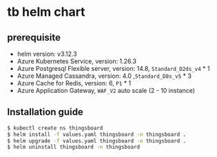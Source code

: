 # tb helm chart
## prerequisite
* helm version: v3.12.3
* Azure Kubernetes Service, version: 1.26.3
* Azure Postgresql Flexible server, version: 14.8, `Standard_D2ds_v4` * 1
* Azure Managed Cassandra, version: 4.0 ,`Standard_D8s_v5` * 3
* Azure Cache for Redis, version: 6, `P1` * 1
* Azure Application Gateway, `WAF_V2` auto scale (2 - 10 instance)

## Installation guide
```bash
$ kubectl create ns thingsboard
$ helm install -f values.yaml thingsboard -n thingsboard .
$ helm upgrade -f values.yaml thingsboard -n thingsboard .
$ helm uninstall thingsboard -n thingsboard
```
